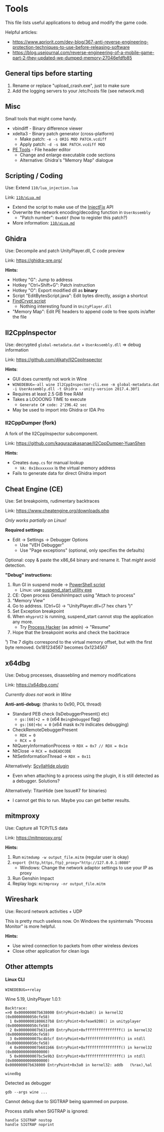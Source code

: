 # Tools

This file lists useful applications to debug and modify the game code.

Helpful articles:

 * https://www.apriorit.com/dev-blog/367-anti-reverse-engineering-protection-techniques-to-use-before-releasing-software
 * https://blog.usejournal.com/reverse-engineering-of-a-mobile-game-part-2-they-updated-we-dumped-memory-27046efdfb85


## General tips before starting

1. Rename or replace "upload_crash.exe", just to make sure
2. Add the logging servers to your /etc/hosts file (see network.md)


## Misc

Small tools that might come handy.

 * vbindiff - Binary difference viewer
 * xdelta3 - Binary patch generator (cross-platform)
    * Make patch: `-e -s ORIG MOD PATCH.vcdiff`
    * Apply patch: `-d -s BAK PATCH.vcdiff MOD`
 * [PE Tools](https://github.com/petoolse/petools/) - File header editor
    * Change and enlarge executable code sections
    * Alternative: Ghidra's "Memory Map" dialogue


## Scripting / Coding

Use: Extend `110/lua_injection.lua`

Link: [`110/xLua.md`](https://notabug.org/Krock/GI-on-Linux/src/master/101/xLua.md)

 * Extend the script to make use of the [InjectFix](https://github.com/Tencent/InjectFix) API
 * Overwrite the network encoding/decoding function in `UserAssembly`
    * "Patch number": `0xe66f` (how to register this patch?)
 * More information: [`110/xLua.md`](./110/xLua.md)


## Ghidra

Use: Decompile and patch UnityPlayer.dll, C code preview

Link: https://ghidra-sre.org/

**Hints:**

 * Hotkey "G": Jump to address
 * Hotkey "Ctrl+Shift+G": Patch instruction
 * Hotkey "O": Export modified dll as **binary**
 * Script "EditBytesScript.java": Edit bytes directly, assign a shortcut
 * [FindCrypt script](https://github.com/d3v1l401/FindCrypt-Ghidra)
    * Nothing interesting found in `UnityPlayer.dll`
 * "Memory Map": Edit PE headers to append code to free spots in/after the file


## Il2CppInspector

Use: decrypted `global-metadata.dat` + `UserAssembly.dll` => debug information

Link: https://github.com/djkaty/Il2CppInspector

**Hints**:

 * GUI does currently not work in Wine
 * `WINEDEBUG=-all wine Il2CppInspector-cli.exe -m global-metadata.dat -i UserAssembly.dll -t Ghidra --unity-version 2017.4.30f1`
 * Requires at least 2.5 GiB free RAM
 * Takes a LOOOONG TIME to execute
    * `Generate C# code: 2'296.42 sec`
 * May be used to import into Ghidra or IDA Pro


### Il2CppDumper (fork)

A fork of the Il2CppInspector subcomponent.

Link: https://github.com/kagurazakasanae/Il2CppDumper-YuanShen

**Hints:**

 * Creates `dump.cs` for manual lookup
    * `VA: 0x18xxxxxxx` is the virtual memory address
 * Fails to generate data for direct Ghidra import


## Cheat Engine (CE)

Use: Set breakpoints, rudimentary backtraces

Link: https://www.cheatengine.org/downloads.php

*Only works partially on Linux!*

**Required settings:**

  * Edit -> Settings -> Debugger Options
     * Use "VEH Debugger"
     * Use "Page exceptions" (optional, only specifies the defaults)

Optional: copy & paste the x86_64 binary and rename it. That *might* avoid detection.


**"Debug" instructions:**

1. Run GI in suspend mode -> [PowerShell script](https://www.unknowncheats.me/forum/other-mmorpg-and-strategy/418492-genshin-impact-64.html)
    * Linux: use [suspend_start utility exe](suspend_start/)
2. CE: Open process GenshinImpact using "Attach to process"
3. "Memory View"
4. Go to address. (Ctrl+G) -> "UnityPlayer.dll+(7 hex chars ¹)"
5. Set Exception breakpoint
6. When `mhyprot2` is running, suspend_start cannot stop the application any more.
    *  Try [Process Hacker](https://processhacker.sourceforge.io/downloads.php) (as admin) -> "Resume"
7. Hope that the breakpoint works and check the backtrace

¹) The 7 digits correspond to the virtual memory offset, but with the first byte removed. 0x181234567 becomes 0x1234567


## x64dbg

Use: Debug processes, disassebling and memory modifications

Link: https://x64dbg.com/

*Currently does not work in Wine*

**Anti-anti-debug:** (thanks to 0x90, POL thread)

 * Standard PEB check (IsDebuggerPresent() etc)
    * `gs:[60]+2 = 0` (x64 `BeingDebugged` flag)
    * `gs:[60]+bc = 0` (x64 mask `0x70` indicates debugging)
 * CheckRemoteDebuggerPresent
    * `RDX = 0`
    * `RCX = 0`
 * NtQueryInformationProcess -> `RDX = 0x7 // RDX = 0x1e`
 * NtClose -> `RCX = 0xDEADCODE`
 * NtSetInformationThread -> `RDX = 0x11`

Alternatively: [ScyllaHide plugin](https://github.com/x64dbg/ScyllaHide)

 * Even when attaching to a process using the plugin, it is still detected as a debugger. Solutions?

Alternatively: TitanHide (see Issue#7 for binaries)

 * I cannot get this to run. Maybe you can get better results.


## mitmproxy

Use: Capture all TCP/TLS data

Link: https://mitmproxy.org/

**Hints:**

1. Run `mitmdump -w output_file.mitm` (regular user is okay)
2. `export {http,https,ftp}_proxy="http://127.0.0.1:8080"`
    * Windows: Change the network adaptor settings to use your IP as proxy
3. Run Genshin Impact
4. Replay logs: `mitmproxy -nr output_file.mitm`


## Wireshark

Use: Record network activities + UDP

This is pretty much useless now. On Windows the sysinternals "Process Monitor" is more helpful.

**Hints:**

 * Use wired connection to packets from other wireless devices
 * Close other application for clean logs


## Other attempts

#### Linux CLI

`WINEDEBUG=+relay`

Wine 5.19, UnityPlayer 1.0.1:

	Backtrace:
	=>0 0x000000007b638000 EntryPoint+0x3a0() in kernel32 (0x00000000050cfe58)
	  1 0x00000001808637b8 EntryPoint+0xfeae9208() in unityplayer (0x00000000050cfe58)
	  2 0x000000007b631e09 EntryPoint+0xffffffffffffffff() in kernel32 (0x00000000050cfe58)
	  3 0x000000007bc4b5cf EntryPoint+0xffffffffffffffff() in ntdll (0x00000000050cfe58)
	  4 0x000000007b601b66 EntryPoint+0xffffffffffffffff() in kernel32 (0x0000000000000000)
	  5 0x000000007bc5e9b3 EntryPoint+0xffffffffffffffff() in ntdll (0x0000000000000000)
	0x000000007b638000 EntryPoint+0x3a0 in kernel32: addb	(%rax),%al

`winedbg`

Detected as debugger

`gdb --args wine ...`

Cannot debug due to SIGTRAP being spammed on purpose.

Process stalls when SIGTRAP is ignored:

	handle SIGTRAP nostop
	handle SIGTRAP noprint
